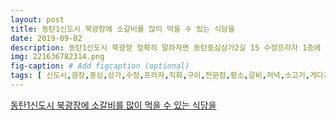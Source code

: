 ```yaml
---
layout: post
title: 동탄1신도시 북광장에 소갈비를 많이 먹을 수 있는 식당을 
date: 2019-09-02
description: 동탄1신도시 북광장 정확히 말하자면 동탄중심상가2길 15 수정프라자 1층에 있는 소 직화구이 전문점인 황소갈비에 저녁을 먹으려 갔었습니다 소고기를 오랜만이었고 게다가 소갈빗살은 더더욱 
img: 221636782314.png
fig-caption: # Add figcaption (optional)
tags: [ 신도시,광장,중심,상가,수정,프라자,직화,구이,전문점,황소,갈비,저녁,소고기,게다가,빗살,더욱,이기,기대,이번,선택,고깃집,황소,갈비,고깃집,아시,아시,그램,그램,고깃집,황소,갈비,인분,주문,인분,인분,주문,인분,고깃집,소고기,부담,가격,공간,뭔가,고기,먹기,분위기,고기,가장,살의,굿굿굿,역시,살이,기대,배신,사이드,메뉴,각각,된장찌개,물냉면,일단,된장찌개,청국장,개인,별로,입맛,다만,물냉면,진짜,다시,물냉,정도,존맛,신도시,광장,위치,황소,갈비,개인,된장찌개,제외,만약,소고기,추천,가게,황소,갈비,황소,갈비,경기도,화성시,중심,상가,수성,프라자,첨부파일,파일,다운로드,조개,안주,먹기,신도시,광장,위치,조개,전골,신도시,광장,위치,치드퐁듀,조개,전골,발견,조개,개인,해산물,하나,막상,조개 ]
---
```

[동탄1신도시 북광장에 소갈비를 많이 먹을 수 있는 식당을 ](https://blog.naver.com/julnoonclean?Redirect=Log&logNo=221636782314)